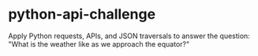 # python-api-challenge
Apply Python requests, APIs, and JSON traversals to answer the question: "What is the weather like as we approach the equator?"
